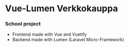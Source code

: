 # Vue-Lumen Verkkokauppa

### School project
* Frontend made with Vue and Vuetify
* Backend made with Lumen (Laravel Micro-Framework)
